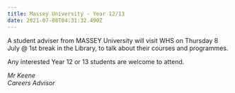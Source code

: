 ```yaml
---
title: Massey University - Year 12/13
date: 2021-07-08T04:31:32.490Z
---
```

A student adviser from MASSEY University will visit WHS on Thursday 8 July @ 1st break in the Library, to talk about their courses and programmes. 

Any interested Year 12 or 13 students are welcome to attend.

*Mr Keene  
Careers Advisor*
